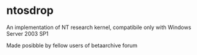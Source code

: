 # ntosdrop
An implementation of NT research kernel, compatibile only with Windows Server 2003 SP1

Made posibble by fellow users of betaarchive forum
